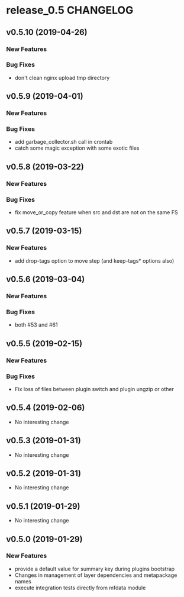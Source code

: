 # release_0.5 CHANGELOG



## v0.5.10 (2019-04-26)

### New Features


### Bug Fixes
- don't clean nginx upload tmp directory





## v0.5.9 (2019-04-01)

### New Features


### Bug Fixes
- add garbage_collector.sh call in crontab
- catch some magic exception with some exotic files





## v0.5.8 (2019-03-22)

### New Features


### Bug Fixes
- fix move_or_copy feature when src and dst are not on the same FS





## v0.5.7 (2019-03-15)

### New Features
- add drop-tags option to move step (and keep-tags* options also)






## v0.5.6 (2019-03-04)

### New Features


### Bug Fixes
- both #53 and #61





## v0.5.5 (2019-02-15)

### New Features


### Bug Fixes
- Fix loss of files between plugin switch and plugin ungzip or other





## v0.5.4 (2019-02-06)

- No interesting change


## v0.5.3 (2019-01-31)

- No interesting change


## v0.5.2 (2019-01-31)

- No interesting change


## v0.5.1 (2019-01-29)

- No interesting change


## v0.5.0 (2019-01-29)

### New Features
- provide a default value for summary key during plugins bootstrap
- Changes in management of layer dependencies and metapackage names
- execute integration tests directly from mfdata module






